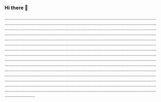### Hi there 👋

.............................................................................................................................................................................................................................................................................................................................................................................................................................................................................................................................................................................................................................................................................................................................................................................................................................................................................................................................................................................................................................................................................................................................................................................................................................................................................................................................................................................................................................................................................................................................................................................................................................................................................................................................................................................................................................................................................................................................................................